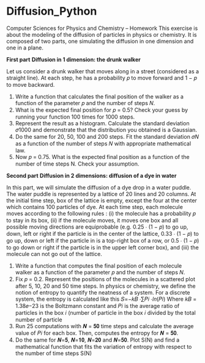 # Diffusion_Python
Computer Sciences for Physics and Chemistry – Homework
This exercise is about the modeling of the diffusion of particles in physics or chemistry. It is composed of two parts, one simulating the diffusion in one dimension and one in a plane.

**First part**
**Diffusion in 1 dimension: the drunk walker**

Let us consider a drunk walker that moves along in a street (considered as a straight line). At each step, he has a probability 𝑝 to move forward and 1 − 𝑝 to move backward.
1. Write a function that calculates the final position of the walker as a function of the parameter 𝑝 and the number of steps 𝑁.
2. What is the expected final position for 𝑝 = 0.5? Check your guess by running your function 100 times for 1000 steps.
3. Represent the result as a histogram. Calculate the standard deviation 𝜎1000 and demonstrate that the distribution you obtained is a Gaussian.
4. Do the same for 20, 50, 100 and 200 steps. Fit the standard deviation 𝜎𝑁 as a function of the number of steps 𝑁 with appropriate mathematical law.
5. Now 𝑝 = 0.75. What is the expected final position as a function of the number of time steps N. Check your assumption.

**Second part**
**Diffusion in 2 dimensions: diffusion of a dye in water**

In this part, we will simulate the diffusion of a dye drop in a water puddle. The water puddle is represented by a lattice of 20 lines and 20 columns. At the initial time step, box of the lattice is empty, except the four at the center which contains 100 particles of dye. At each time step, each molecule moves according to the following rules :
(i) the molecule has a probability 𝑝 to stay in its box,
(ii) if the molecule moves, it moves one box and all possible moving directions are
equiprobable (e.g. 0.25 ∙ (1 − 𝑝) to go up, down, left or right if the particle is in the center of the lattice, 0.33 ∙ (1 − 𝑝) to go up, down or left if the particle in is a top-right box of a row, or 0.5 ∙ (1 − 𝑝) to go down or right if the particle is in the upper left corner box), and
(iii) the molecule can not go out of the lattice.
 
1. Write a function that computes the final position of each molecule walker as a function of the parameter 𝑝 and the number of steps 𝑁.
2. Fix 𝑝 = 0.2. Represent the positions of the molecules in a scattered plot after 5, 10, 20 and 50 time steps.
In physics or chemistry, we define the notion of entropy to quantify the neatness of a system. For a discrete system, the entropy is calculated like this
𝑆=−𝑘𝐵 ∙∑𝑃𝑖 ∙𝑙𝑛(𝑃𝑖)
Where 𝑘𝐵 = 1.38𝑒−23 is the Boltzmann constant and 𝑃𝑖 is the average ratio of particles in the box 𝑖 (number of particle in the box 𝑖 divided by the total number of particle
3. Run 25 computations with 𝑵 = 𝟓𝟎 time steps and calculate the average value of 𝑃𝑖 for each box. Then, computes the entropy for 𝑵 = 𝟓𝟎.
4. Do the same for 𝑵=𝟓, 𝑵=𝟏𝟎, 𝑵=𝟐𝟎 and 𝑵=𝟓𝟎. Plot S(N) and find a mathematical function that fits the variation of entropy with respect to the number of time steps S(N)
